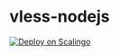 # vless-nodejs

[![Deploy on Scalingo](https://cdn.scalingo.com/deploy/button.svg)](https://dashboard.scalingo.com/create/app?source=https://github.com/dsadsadsss/vless-argo-nodejs#main)
